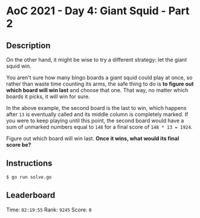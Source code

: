 AoC 2021 - Day 4: Giant Squid - Part 2
======================================

Description
-----------

On the other hand, it might be wise to try a different strategy: let the giant squid win.

You aren't sure how many bingo boards a giant squid could play at once, so rather than waste time counting its arms, the
safe thing to do is **to figure out which board will win last** and choose that one. That way, no matter which boards it
picks, it will win for sure.

In the above example, the second board is the last to win, which happens after `13` is eventually called and its middle
column is completely marked. If you were to keep playing until this point, the second board would have a sum of unmarked
numbers equal to `148` for a final score of `148 * 13 = 1924`.

Figure out which board will win last. **Once it wins, what would its final score be?**

Instructions
------------

```
$ go run solve.go
```

Leaderboard
-----------

Time: `02:19:55`
Rank: `9245`
Score: `0`
